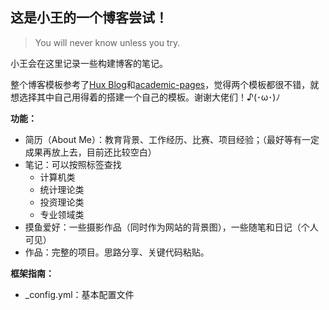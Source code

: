 ## 这是小王的一个博客尝试！

> You will never know unless you try.



小王会在这里记录一些构建博客的笔记。

整个博客模板参考了[Hux Blog](https://huangxuan.me)和[academic-pages](https://github.com/academicpages/academicpages.github.io)，觉得两个模板都很不错，就想选择其中自己用得着的搭建一个自己的模板。谢谢大佬们！♪(･ω･)ﾉ



**功能：**

- 简历（About Me）：教育背景、工作经历、比赛、项目经验；（最好等有一定成果再放上去，目前还比较空白）
- 笔记：可以按照标签查找
  - 计算机类
  - 统计理论类
  - 投资理论类
  - 专业领域类
- 摸鱼爱好：一些摄影作品（同时作为网站的背景图），一些随笔和日记（个人可见）
- 作品：完整的项目。思路分享、关键代码粘贴。



**框架指南：**

- _config.yml：基本配置文件